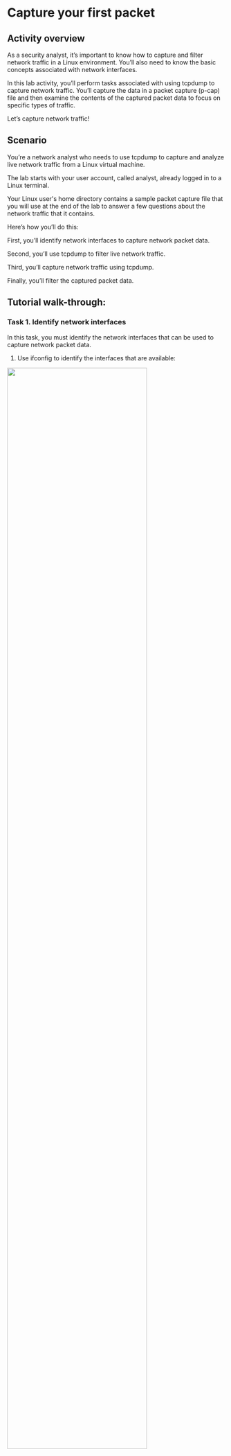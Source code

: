 <h1>Capture your first packet</h1>

<h2>Activity overview</h2>

As a security analyst, it’s important to know how to capture and filter network traffic in a Linux environment. You’ll also need to know the basic concepts associated with network interfaces.

In this lab activity, you’ll perform tasks associated with using tcpdump to capture network traffic. You’ll capture the data in a packet capture (p-cap) file and then examine the contents of the captured packet data to focus on specific types of traffic.

Let’s capture network traffic!

<h2>Scenario</h2>

You’re a network analyst who needs to use tcpdump to capture and analyze live network traffic from a Linux virtual machine.

The lab starts with your user account, called analyst, already logged in to a Linux terminal.

Your Linux user's home directory contains a sample packet capture file that you will use at the end of the lab to answer a few questions about the network traffic that it contains.

Here’s how you’ll do this: 

First, you’ll identify network interfaces to capture network packet data. 

Second, you’ll use tcpdump to filter live network traffic. 

Third, you’ll capture network traffic using tcpdump. 

Finally, you’ll filter the captured packet data.

<h2>Tutorial walk-through:</h2>

<h3>Task 1. Identify network interfaces</h3>

In this task, you must identify the network interfaces that can be used to capture network packet data.

1. Use ifconfig to identify the interfaces that are available:

<img src="https://i.imgur.com/27Nxaxb.png" height="80%" width="80%"/>

This command returns output similar to the following:

<img src="https://i.imgur.com/Xt3MfOS.png" height="80%" width="80%"/>

The Ethernet network interface is identified by the entry with the eth prefix.

So, in this lab, you'll use eth0 as the interface that you will capture network packet data from in the following tasks.

2. Use tcpdump to identify the interface options available for packet capture:

<img src="https://i.imgur.com/SaZEaSN.png" height="80%" width="80%"/>

This command will also allow you to identify which network interfaces are available. This may be useful on systems that do not include the ifconfig command.

<img src="https://i.imgur.com/jNu5VdX.png" height="80%" width="80%"/>

<h3>Task 2. Inspect the network traffic of a network interface with tcpdump</h3>

In this task, you must use tcpdump to filter live network packet traffic on an interface.

- Filter live network packet data from the eth0 interface with tcpdump:

<img src="https://i.imgur.com/CQDwsLN.png" height="80%" width="80%"/>

This command will run tcpdump with the following options:

- -i eth0: Capture data specifically from the eth0 interface.
- -v: Display detailed packet data.
- -c5: Capture 5 packets of data.
  
Now, let's take a detailed look at the packet information that this command has returned.

Some of your packet traffic data will be similar to the following:

<img src="https://i.imgur.com/wPyLJYi.png" height="80%" width="80%"/>

The specific packet data in your lab may be in a different order and may even be for entirely different types of network traffic. The specific details, such as system names, ports, and checksums, will definitely be different. You can run this command again to get different snapshots to outline how data changes between packets.

<h4>Exploring network packet details</h4>

In this example, you’ll identify some of the properties that tcpdump outputs for the packet capture data you’ve just seen.

1. In the example data at the start of the packet output, tcpdump reported that it was listening on the eth0 interface, and it provided information on the link type and the capture size in bytes:

<img src="https://i.imgur.com/lwja4CS.png" height="80%" width="80%"/>

2. On the next line, the first field is the packet's timestamp, followed by the protocol type, IP:

<img src="https://i.imgur.com/2h1wvdZ.png" height="80%" width="80%"/>

3. The verbose option, -v, has provided more details about the IP packet fields, such as TOS, TTL, offset, flags, internal protocol type (in this case, TCP (6)), and the length of the outer IP packet in bytes:

<img src="https://i.imgur.com/2h1wvdZ.png" height="80%" width="80%"/>

The specific details about these fields are beyond the scope of this lab. But you should know that these are properties that relate to the IP network packet.

4. In the next section, the data shows the systems that are communicating with each other:

<img src="https://i.imgur.com/uHsGGze.png" height="80%" width="80%"/>

By default, tcpdump will convert IP addresses into names, as in the screenshot. The name of your Linux virtual machine, also included in the command prompt, appears here as the source for one packet and the destination for the second packet. In your live data, the name will be a different set of letters and numbers.

The direction of the arrow (>) indicates the direction of the traffic flow in this packet. Each system name includes a suffix with the port number (.5000 in the screenshot), which is used by the source and the destination systems for this packet.

5. The remaining data filters the header data for the inner TCP packet:

<img src="https://i.imgur.com/DRA4oGM.png" height="80%" width="80%"/>

The flags field identifies TCP flags. In this case, the P represents the push flag and the period indicates it's an ACK flag. This means the packet is pushing out data.

The next field is the TCP checksum value, which is used for detecting errors in the data.

This section also includes the sequence and acknowledgment numbers, the window size, and the length of the inner TCP packet in bytes.

<h3>Task 3. Capture network traffic with tcpdump</h3>

In this task, you will use tcpdump to save the captured network data to a packet capture file.

In the previous command, you used tcpdump to stream all network traffic. Here, you will use a filter and other tcpdump configuration options to save a small sample that contains only web (TCP port 80) network packet data.

1. Capture packet data into a file called capture.pcap:

<img src="https://i.imgur.com/zJ4acEk.png" height="80%" width="80%"/>

You must press the ENTER key to get your command prompt back after running this command.

This command will run tcpdump in the background with the following options:

- -i eth0: Capture data from the eth0 interface.
- -nn: Do not attempt to resolve IP addresses or ports to names.This is best practice from a security perspective, as the lookup data may not be valid. It also prevents malicious actors from being alerted to an investigation.
- -c9: Capture 9 packets of data and then exit.
- port 80: Filter only port 80 traffic. This is the default HTTP port.
- -w capture.pcap: Save the captured data to the named file.
- &: This is an instruction to the Bash shell to run the command in the background.

This command runs in the background, but some output text will appear in your terminal. The text will not affect the commands when you follow the steps for the rest of the lab.

2. Use curl to generate some HTTP (port 80) traffic:

<img src="https://i.imgur.com/b22HiUy.png" height="80%" width="80%"/>

When the curl command is used like this to open a website, it generates some HTTP (TCP port 80) traffic that can be captured.

<img src="https://i.imgur.com/lNxg6mm.png" height="80%" width="80%"/>

3. Verify that packet data has been captured:

<img src="https://i.imgur.com/14eMOax.png" height="80%" width="80%"/>

<img src="https://i.imgur.com/kp9ecjZ.png" height="80%" width="80%"/>

<h3>Task 4. Filter the captured packet data</h3>

In this task, use tcpdump to filter data from the packet capture file you saved previously.

1. Use the tcpdump command to filter the packet header data from the capture.pcap capture file:

<img src="https://i.imgur.com/nwBeGrf.png" height="80%" width="80%"/>

This command will run tcpdump with the following options:

- -nn: Disable port and protocol name lookup.
- -r: Read capture data from the named file.
- -v: Display detailed packet data.

You must specify the -nn switch again here, as you want to make sure tcpdump does not perform name lookups of either IP addresses or ports, since this can alert threat actors.

This returns output data similar to the following:

<img src="https://i.imgur.com/jYqt7LY.png" height="80%" width="80%"/>

As in the previous example, you can see the IP packet information along with information about the data that the packet contains.

2. Use the tcpdump command to filter the extended packet data from the capture.pcap capture file:

<img src="https://i.imgur.com/bI0HjRU.png" height="80%" width="80%"/>

This command will run tcpdump with the following options:

- -nn: Disable port and protocol name lookup.
- -r: Read capture data from the named file.
- -X: Display the hexadecimal and ASCII output format packet data. Security analysts can analyze hexadecimal and ASCII output to detect patterns or anomalies during malware analysis or forensic analysis.

<img src="https://i.imgur.com/n8qbqV9.png" height="80%" width="80%"/>

<h3>Conclusion</h3>

You have gained practical experience to enable you to

- identify network interfaces
- use the tcpdump command to capture network data for inspection
- interpret the information that tcpdump outputs regarding a packet
- save and load packet data for later analysis
  
You’re well on your way to capturing your first packet.
